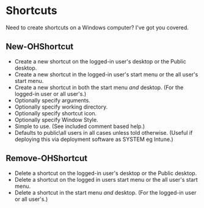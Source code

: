 # Shortcuts

Need to create shortcuts on a Windows computer?  I've got you covered.

## New-OHShortcut

- Create a new shortcut on the logged-in user's desktop or the Public desktop. 
- Create a new shortcut in the logged-in user's start menu or the all user's start menu.
- Create a new shortcut in both the start menu *and* desktop. (For the logged-in user or all user's.)
- Optionally specify arguments.
- Optionally specify working directory.
- Optionally specify shortcut icon.
- Optionally specify Window Style.
- Simple to use. (See included comment based help.)
- Defaults to public\all users in all cases unless told otherwise. (Useful if deploying this via deployment software as SYSTEM eg Intune.)

## Remove-OHShortcut
- Delete a shortcut on the logged-in user's desktop or the Public desktop. 
- Delete a shortcut on the logged in users start menu or the all user's start menu.
- Delete a shortcut in the start menu *and* desktop. (For the logged-in user or all user's.)
